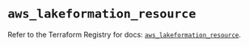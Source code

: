 # `aws_lakeformation_resource`

Refer to the Terraform Registry for docs: [`aws_lakeformation_resource`](https://registry.terraform.io/providers/hashicorp/aws/6.14.0/docs/resources/lakeformation_resource).
